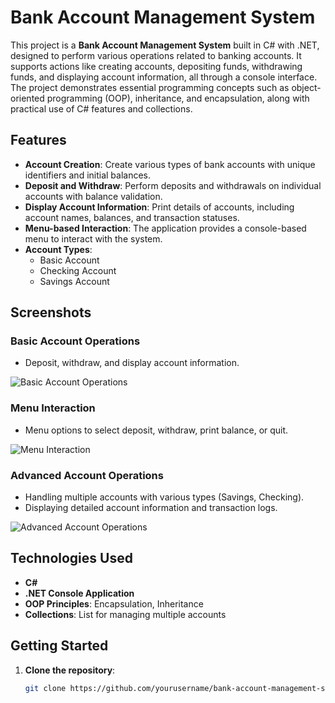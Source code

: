 # Bank Account Management System

This project is a **Bank Account Management System** built in C# with .NET, designed to perform various operations related to banking accounts. It supports actions like creating accounts, depositing funds, withdrawing funds, and displaying account information, all through a console interface. The project demonstrates essential programming concepts such as object-oriented programming (OOP), inheritance, and encapsulation, along with practical use of C# features and collections.

## Features

- **Account Creation**: Create various types of bank accounts with unique identifiers and initial balances.
- **Deposit and Withdraw**: Perform deposits and withdrawals on individual accounts with balance validation.
- **Display Account Information**: Print details of accounts, including account names, balances, and transaction statuses.
- **Menu-based Interaction**: The application provides a console-based menu to interact with the system.
- **Account Types**: 
  - Basic Account
  - Checking Account
  - Savings Account

## Screenshots

### Basic Account Operations

- Deposit, withdraw, and display account information.

![Basic Account Operations](image1.png)

### Menu Interaction

- Menu options to select deposit, withdraw, print balance, or quit.

![Menu Interaction](image2.png)

### Advanced Account Operations

- Handling multiple accounts with various types (Savings, Checking).
- Displaying detailed account information and transaction logs.

![Advanced Account Operations](image3.png)

## Technologies Used

- **C#**
- **.NET Console Application**
- **OOP Principles**: Encapsulation, Inheritance
- **Collections**: List<T> for managing multiple accounts

## Getting Started

1. **Clone the repository**:
   ```bash
   git clone https://github.com/yourusername/bank-account-management-system.git
